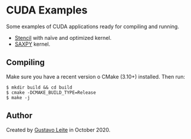 CUDA Examples
================================================================================

Some examples of CUDA applications ready for compiling and running.

- [Stencil](stencil) with naïve and optimized kernel.
- [SAXPY](saxpy) kernel.

Compiling
--------------------------------------------------------------------------------

Make sure you have a recent version o CMake (3.10+) installed. Then run:

```console
$ mkdir build && cd build
$ cmake -DCMAKE_BUILD_TYPE=Release
$ make -j
```

Author
--------------------------------------------------------------------------------

Created by [Gustavo Leite](https://github.com/leiteg) in October 2020.
